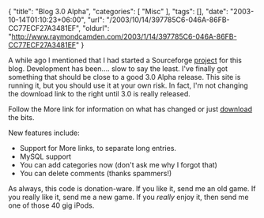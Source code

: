 {
	"title": "Blog 3.0 Alpha",
	"categories": [
		"Misc"
	],
	"tags": [],
	"date": "2003-10-14T01:10:23+06:00",
	"url": "/2003/10/14/397785C6-046A-86FB-CC77ECF27A3481EF",
	"oldurl": "http://www.raymondcamden.com/2003/1/14/397785C6-046A-86FB-CC77ECF27A3481EF"
}

A while ago I mentioned that I had started a Sourceforge <a href="http://www.camdenfamily.com/morpheus/blog/index.cfm?mode=entry&entry=395FCEBA-CD18-37A0-25593EA40B514D4C">project</a> for this blog. Development has been.... slow to say the least. I've finally got something that should be close to a good 3.0 Alpha release. This site is running it, but you should use it at your own risk. In fact, I'm not changing the download link to the right until 3.0 is really released. 

Follow the More link for information on what has changed or just <a href="http://www.camdenfamily.com/morpheus/downloads/blogalpha.zip">download</a> the bits.
<!--more-->
New features include:
<ul>
<li>Support for More links, to separate long entries.
<li>MySQL support
<li>You can add categories now (don't ask me why I forgot that)
<li>You can delete comments (thanks spammers!)
</ul>

As always, this code is donation-ware. If you like it, send me an old game. If you really like it, send me a new game. If you <i>really</i> enjoy it, then send me one of those 40 gig iPods.